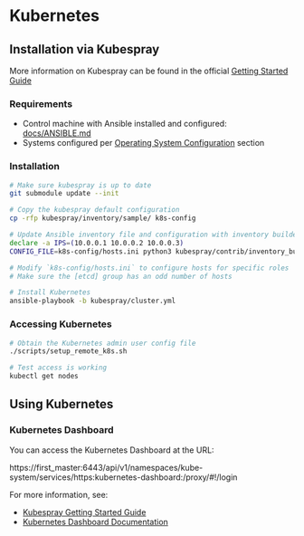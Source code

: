 Kubernetes
===

## Installation via Kubespray

More information on Kubespray can be found in the official [Getting Started Guide](https://github.com/kubernetes-sigs/kubespray/blob/master/docs/getting-started.md)

### Requirements

  * Control machine with Ansible installed and configured: [docs/ANSIBLE.md](docs/ANSIBLE.md)
  * Systems configured per [Operating System Configuration](#operating-system-configuration) section

### Installation

```sh
# Make sure kubespray is up to date
git submodule update --init

# Copy the kubespray default configuration
cp -rfp kubespray/inventory/sample/ k8s-config

# Update Ansible inventory file and configuration with inventory builder
declare -a IPS=(10.0.0.1 10.0.0.2 10.0.0.3)
CONFIG_FILE=k8s-config/hosts.ini python3 kubespray/contrib/inventory_builder/inventory.py ${IPS[@]}

# Modify `k8s-config/hosts.ini` to configure hosts for specific roles
# Make sure the [etcd] group has an odd number of hosts

# Install Kubernetes
ansible-playbook -b kubespray/cluster.yml
```

### Accessing Kubernetes

```sh
# Obtain the Kubernetes admin user config file
./scripts/setup_remote_k8s.sh

# Test access is working
kubectl get nodes
```

## Using Kubernetes

### Kubernetes Dashboard

You can access the Kubernetes Dashboard at the URL:

https://first_master:6443/api/v1/namespaces/kube-system/services/https:kubernetes-dashboard:/proxy/#!/login

For more information, see:

  * [Kubespray Getting Started Guide](https://github.com/kubernetes-sigs/kubespray/blob/master/docs/getting-started.md#accessing-kubernetes-dashboard)
  * [Kubernetes Dashboard Documentation](https://github.com/kubernetes/dashboard)
